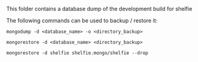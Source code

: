 This folder contains a database dump of the development build for shelfie

The following commands can be used to backup / restore it:

`mongodump -d <database_name> -o <directory_backup>`

`mongorestore -d <database_name> <directory_backup>`

`mongorestore -d shelfie shelfie.mongo/shelfie --drop`